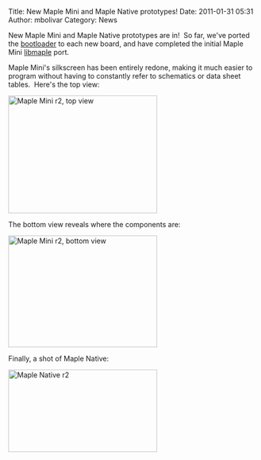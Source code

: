 Title: New Maple Mini and Maple Native prototypes!
Date: 2011-01-31 05:31
Author: mbolivar
Category: News

New Maple Mini and Maple Native prototypes are in!  So far, we've ported the <a href="http://leaflabs.com/docs/bootloader.html">bootloader</a> to each new board, and have completed the initial Maple Mini <a href="http://leaflabs.com/docs/libmaple.html">libmaple</a> port.

Maple Mini's silkscreen has been entirely redone, making it much easier to program without having to constantly refer to schematics or data sheet tables.  Here's the top view:

<a href="http://leaflabs.com/wp-content/uploads/2011/01/mini-r2-top.png"><img class="aligncenter size-medium wp-image-1805" title="mini-r2-top" src="http://leaflabs.com/wp-content/uploads/2011/01/mini-r2-top-300x237.png" alt="Maple Mini r2, top view" width="300" height="237" /></a>

The bottom view reveals where the components are:

<a href="http://leaflabs.com/wp-content/uploads/2011/01/mini-r2-bottom.png"><img class="aligncenter size-medium wp-image-1804" title="mini-r2-bottom" src="http://leaflabs.com/wp-content/uploads/2011/01/mini-r2-bottom-300x225.png" alt="Maple Mini r2, bottom view" width="300" height="225" /></a>

Finally, a shot of Maple Native:
<p style="text-align: left;"><a href="http://leaflabs.com/wp-content/uploads/2011/01/native-r2.jpg"><img class="aligncenter" title="native-r2" src="http://leaflabs.com/wp-content/uploads/2011/01/native-r2-300x166.jpg" alt="Maple Native r2" width="300" height="166" /></a></p>
